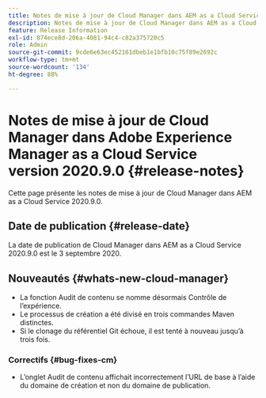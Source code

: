 ```yaml
---
title: Notes de mise à jour de Cloud Manager dans AEM as a Cloud Service version 2020.9.0
description: Notes de mise à jour de Cloud Manager dans AEM as a Cloud Service version 2020.9.0
feature: Release Information
exl-id: 874ece8d-206a-4081-94c4-c82a375720c5
role: Admin
source-git-commit: 9cde6e63ec452161dbeb1e1bfb10c75f89e2692c
workflow-type: tm+mt
source-wordcount: '134'
ht-degree: 88%

---
```


# Notes de mise à jour de Cloud Manager dans Adobe Experience Manager as a Cloud Service version 2020.9.0 {#release-notes}

Cette page présente les notes de mise à jour de Cloud Manager dans AEM as a Cloud Service 2020.9.0.

## Date de publication {#release-date}

La date de publication de Cloud Manager dans AEM as a Cloud Service 2020.9.0 est le 3 septembre 2020.

## Nouveautés {#whats-new-cloud-manager}

* La fonction Audit de contenu se nomme désormais Contrôle de l’expérience.
* Le processus de création a été divisé en trois commandes Maven distinctes.
* Si le clonage du référentiel Git échoue, il est tenté à nouveau jusqu’à trois fois.

### Correctifs {#bug-fixes-cm}

* L’onglet Audit de contenu affichait incorrectement l’URL de base à l’aide du domaine de création et non du domaine de publication.
